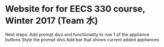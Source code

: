 # Website for for EECS 330 course, Winter 2017 (Team 水)

Next steps:
Add prompt divs and functionality to row 1 of the appliance buttons
Style the prompt divs
Add bar that shows current added appliances
